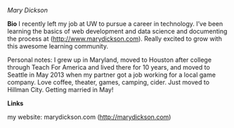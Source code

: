 *Mary Dickson*

**Bio**
I recently left my job at UW to pursue a career in technology. I’ve been learning the basics of web development and data science and documenting the process at (http://www.marydickson.com). Really excited to grow with this awesome learning community.

Personal notes: I grew up in Maryland, moved to Houston after college through Teach For America and lived there for 10 years, and moved to Seattle in May 2013 when my partner got a job working for a local game company. Love coffee, theater, games, camping, cider. Just moved to Hillman City. Getting married in May!

**Links**

my website: marydickson.com (http://marydickson.com)
